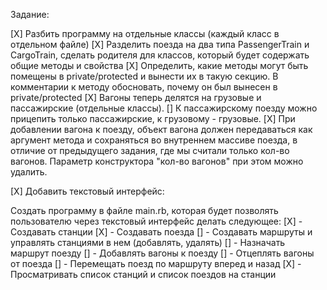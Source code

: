 Задание:

[X] Разбить программу на отдельные классы (каждый класс в отдельном файле)
[X] Разделить поезда на два типа PassengerTrain и CargoTrain, сделать родителя для классов, который будет содержать общие методы и свойства
[X] Определить, какие методы могут быть помещены в private/protected и вынести их в такую секцию. В комментарии к методу обосновать, почему он был вынесен в private/protected
[X] Вагоны теперь делятся на грузовые и пассажирские (отдельные классы).
[] К пассажирскому поезду можно прицепить только пассажирские, к грузовому - грузовые.
[X] При добавлении вагона к поезду, объект вагона должен передаваться как аргумент метода и сохраняться во внутреннем массиве поезда, в отличие от предыдущего задания, где мы считали только кол-во вагонов. Параметр конструктора "кол-во вагонов" при этом можно удалить.

[X] Добавить текстовый интерфейс:

Создать программу в файле main.rb, которая будет позволять пользователю через текстовый интерфейс делать следующее:
[X] - Создавать станции
[X] - Создавать поезда
[] - Создавать маршруты и управлять станциями в нем (добавлять, удалять)
[] - Назначать маршрут поезду
[] - Добавлять вагоны к поезду
[] - Отцеплять вагоны от поезда
[] - Перемещать поезд по маршруту вперед и назад
[X] - Просматривать список станций и список поездов на станции

